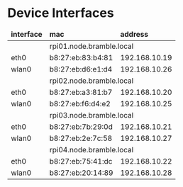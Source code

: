 # Device Interfaces

<table>
  <thead>
    <tr>
      <td><strong>interface</strong></td>
      <td><strong>mac</strong></td>
      <td><strong>address</strong></td>
    </tr>
  </thead>
  <tr>
    <td colspan="3" align="center">rpi01.node.bramble.local</td>
  </tr>
  <tr>
    <td>eth0</td>
    <td>b8:27:eb:83:b4:81</td>
    <td>192.168.10.19</td>
  </tr>
  <tr>
    <td>wlan0</td>
    <td>b8:27:eb:d6:e1:d4</td>
    <td>192.168.10.26</td>
  </tr>
  <tr>
    <td colspan="3" align="center">rpi02.node.bramble.local</td>
  </tr>
  <tr>
    <td>eth0</td>
    <td>b8:27:eb:a3:81:b7</td>
    <td>192.168.10.20</td>
  </tr>
  <tr>
    <td>wlan0</td>
    <td>b8:27:eb:f6:d4:e2</td>
    <td>192.168.10.25</td>
  </tr>
  <tr>
    <td colspan="3" align="center">rpi03.node.bramble.local</td>
  </tr>
  <tr>
    <td>eth0</td>
    <td>b8:27:eb:7b:29:0d</td>
    <td>192.168.10.21</td>
  </tr>
  <tr>
    <td>wlan0</td>
    <td>b8:27:eb:2e:7c:58</td>
    <td>192.168.10.27</td>
  </tr>

  <tr>
    <td colspan="3" align="center">rpi04.node.bramble.local</td>
  </tr>
  <tr>
    <td>eth0</td>
    <td>b8:27:eb:75:41:dc</td>
    <td>192.168.10.22</td>
  </tr>
  <tr>
    <td>wlan0</td>
    <td>b8:27:eb:20:14:89</td>
    <td>192.168.10.28</td>
  </tr>

</table>